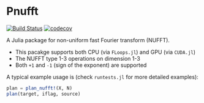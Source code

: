 # Pnufft

[![Build Status](https://github.com/subinbg/Pnufft.jl/actions/workflows/CI.yml/badge.svg?branch=main)](https://github.com/subinbg/Pnufft.jl/actions/workflows/CI.yml?query=branch%3Amain)
[![codecov](https://codecov.io/gh/subinbg/Pnufft.jl/branch/main/graph/badge.svg?token=w5x8FIr3JD)](https://codecov.io/gh/subinbg/Pnufft.jl)

A Julia package for non-uniform fast Fourier transform (NUFFT).      
- This pacakge supports both CPU (via `FLoops.jl`) and GPU (via `CUDA.jl`)    
- The NUFFT type 1-3 operations on dimension 1-3
- Both `+1` and `-1` (sign of the exponent) are supported

A typical example usage is (check `runtests.jl` for more detailed examples):     
```julia
plan = plan_nufft!(X, N)
plan(target, iflag, source)
```